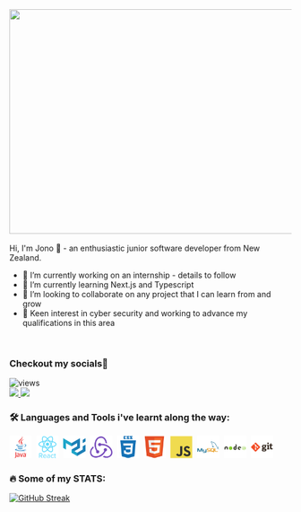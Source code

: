 <div id = "header" align = "left">
<img src ="https://gist.github.com/brettlangdon/85942af486eb79118467/raw/2a7409cd3c26a90b2e82bdc40dc7db18b92b3517/2cNB7Li.jpg" width = "700" height = "400"/>  
</div>

Hi, I'm Jono 👋 - an enthusiastic junior software developer from New Zealand.
- 🔭 I’m currently working on an internship - details to follow
- 🌱 I’m currently learning Next.js and Typescript
- 👯 I’m looking to collaborate on any project that I can learn from and grow
- 🔏 Keen interest in cyber security and working to advance my qualifications in this area
<br/>

<h3>Checkout my socials👀</h3>
<img src="https://komarev.com/ghpvc/?username=JonoPadoa&style=flat-square&color=blue" alt="views"/>
<div id="badges">
<a href="https://www.linkedin.com/in/jonathan-padoa-5778a696/">  
<img src="https://img.shields.io/badge/LinkedIn-blue?logo=linkedin&logoColor=white&style=for-the-badge"/>
</a>
<a href="https://twitter.com/">  
<img src="https://img.shields.io/badge/Twitter-blue?style=for-the-badge&logo=twitter&logoColor=white"/>
  </a>
</div>

### :hammer_and_wrench: Languages and Tools i've learnt along the way:

<div>
  <img src="https://github.com/devicons/devicon/blob/master/icons/java/java-original-wordmark.svg" title="Java" alt="Java" width="40" height="40"/>&nbsp;
  <img src="https://github.com/devicons/devicon/blob/master/icons/react/react-original-wordmark.svg" title="React" alt="React" width="40" height="40"/>&nbsp;
  <img src="https://github.com/devicons/devicon/blob/master/icons/materialui/materialui-original.svg" title="Material UI" alt="Material UI" width="40" height="40"/>&nbsp;
  <img src="https://github.com/devicons/devicon/blob/master/icons/redux/redux-original.svg" title="Redux" alt="Redux " width="40" height="40"/>&nbsp;
  <img src="https://github.com/devicons/devicon/blob/master/icons/css3/css3-plain-wordmark.svg"  title="CSS3" alt="CSS" width="40" height="40"/>&nbsp;
  <img src="https://github.com/devicons/devicon/blob/master/icons/html5/html5-original.svg" title="HTML5" alt="HTML" width="40" height="40"/>&nbsp;
  <img src="https://github.com/devicons/devicon/blob/master/icons/javascript/javascript-original.svg" title="JavaScript" alt="JavaScript" width="40" height="40"/>&nbsp;
  <img src="https://github.com/devicons/devicon/blob/master/icons/mysql/mysql-original-wordmark.svg" title="MySQL"  alt="MySQL" width="40" height="40"/>&nbsp;
  <img src="https://github.com/devicons/devicon/blob/master/icons/nodejs/nodejs-original-wordmark.svg" title="NodeJS" alt="NodeJS" width="40" height="40"/>&nbsp;
  <img src="https://github.com/devicons/devicon/blob/master/icons/git/git-original-wordmark.svg" title="Git" **alt="Git" width="40" height="40"/>
</div>

### :fire: Some of my STATS:

[![GitHub Streak](http://github-readme-streak-stats.herokuapp.com?user=JonoPadoa&theme=rising-sun&date_format=j%20M%5B%20Y%5D&mode=weekly)](https://git.io/streak-stats)
<br/>

<!--


